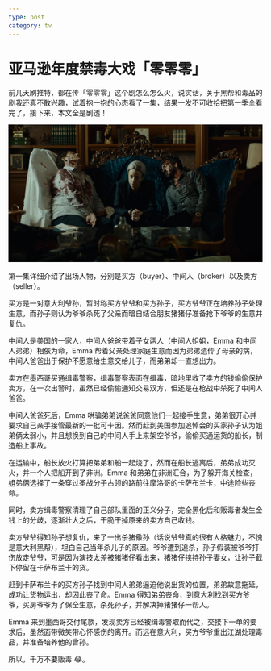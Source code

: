 ```yaml
---
type: post
category: tv
---
```


# 亚马逊年度禁毒大戏「零零零」

前几天刷推特，都在传「零零零」这个剧怎么怎么火，说实话，关于黑帮和毒品的剧我还真不敢兴趣，试着抱一抱的心态看了一集，结果一发不可收拾把第一季全看完了，接下来，本文全是剧透！

![截图](./2020-04-09-zzz.jpg)

第一集详细介绍了出场人物，分别是买方（buyer）、中间人（broker）以及卖方（seller）。

买方是一对意大利爷孙，暂时称买方爷爷和买方孙子，买方爷爷正在培养孙子处理生意，而孙子则认为爷爷杀死了父亲而暗自结合朋友猪猪仔准备抢下爷爷的生意并复仇。

中间人是美国的一家人，中间人爸爸带着子女两人（中间人姐姐，Emma 和中间人弟弟）相依为命，Emma 帮着父亲处理家庭生意而因为弟弟遗传了母亲的病，中间人爸爸出于保护不愿意给生意交给儿子，而弟弟却一直想出力。

卖方在墨西哥买通缉毒警察，缉毒警察表面在缉毒，暗地里收了卖方的钱偷偷保护卖方，在一次出警时，虽然已经偷偷通知交易双方，但还是在枪战中杀死了中间人爸爸。

中间人爸爸死后，Emma 哄骗弟弟说爸爸同意他们一起接手生意，弟弟很开心并要求自己亲手接管最新的一批可卡因。然而赶到美国参加追悼会的买家孙子认为姐弟俩太弱小，并且想换到自己的中间人手上来架空爷爷，偷偷买通运货的船长，制造船上事故。

在运输中，船长放火打算把弟弟和船一起烧了，然而在船长逃离后，弟弟成功灭火，并一个人把船开到了非洲。Emma 和弟弟在非洲汇合，为了躲开海关检查，姐弟俩选择了一条穿过圣战分子占领的路前往摩洛哥的卡萨布兰卡，中途险些丧命。

同时，卖方缉毒警察清理了自己部队里面的正义分子，完全黑化后和贩毒者发生金钱上的分歧，逐渐壮大之后，干脆干掉原来的卖方自己收钱。

卖方爷爷得知孙子想复仇，来了一出杀猪儆孙（话说爷爷真的很有人格魅力，不愧是意大利黑帮），坦白自己当年杀儿子的原因。爷爷遭到追杀，孙子假装被爷爷打伤放走爷爷，可是因为演技太差被猪猪仔看出来，猪猪仔挟持孙子妻女，让孙子截下停留在卡萨布兰卡的货。

赶到卡萨布兰卡的买方孙子找到中间人弟弟逼迫他说出货的位置，弟弟故意拖延，成功让货物运出，却因此丧了命。Emma 得知弟弟丧命，到意大利找到买方爷爷，买房爷爷为了保全生意，杀死孙子，并解决掉猪猪仔一帮人。

Emma 来到墨西哥交付尾款，发现卖方已经被缉毒警取而代之，交接下一单的要求后，虽然面带微笑带心怀感伤的离开。而远在意大利，买方爷爷重出江湖处理毒品，并准备培养他的曾孙。

所以，千万不要贩毒 😂。
